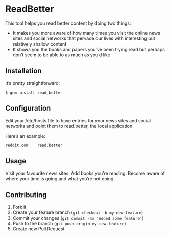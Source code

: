 # ReadBetter

This tool helps you read better content by doing two things:

* It makes you more aware of how many times you visit the online news sites and social networks that pervade our lives with interesting but relatively shallow content
* It shows you the books and papers you’ve been trying read but perhaps don’t seem to be able to as much as you’d like

## Installation

It’s pretty straightforward:

    $ gem install read_better

## Configuration

Edit your /etc/hosts file to have entries for your news sites and social networks and point them to read.better, the local application.

Here’s an example:

    reddit.com    read.better

## Usage

Visit your favourite news sites. Add books you’re reading.
Become aware of where your time is going and what you’re not doing.

## Contributing

1. Fork it
2. Create your feature branch (`git checkout -b my-new-feature`)
3. Commit your changes (`git commit -am 'Added some feature'`)
4. Push to the branch (`git push origin my-new-feature`)
5. Create new Pull Request
